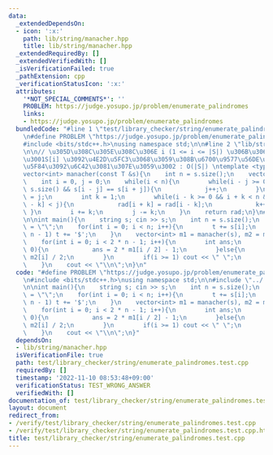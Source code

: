 ```yaml
---
data:
  _extendedDependsOn:
  - icon: ':x:'
    path: lib/string/manacher.hpp
    title: lib/string/manacher.hpp
  _extendedRequiredBy: []
  _extendedVerifiedWith: []
  _isVerificationFailed: true
  _pathExtension: cpp
  _verificationStatusIcon: ':x:'
  attributes:
    '*NOT_SPECIAL_COMMENTS*': ''
    PROBLEM: https://judge.yosupo.jp/problem/enumerate_palindromes
    links:
    - https://judge.yosupo.jp/problem/enumerate_palindromes
  bundledCode: "#line 1 \"test/library_checker/string/enumerate_palindromes.test.cpp\"\
    \n#define PROBLEM \"https://judge.yosupo.jp/problem/enumerate_palindromes\"\n\
    #include <bits/stdc++.h>\nusing namespace std;\n\n#line 2 \"lib/string/manacher.hpp\"\
    \n\n// \u305D\u308C\u305E\u308C\u306E i (1 <= i <= |S|) \u306B\u3064\u3044\u3066\
    \u3001S[i] \u3092\u4E2D\u5FC3\u3068\u3059\u308B\u6700\u9577\u56DE\u6587\u306E\u534A\
    \u5F84\u3092\u6C42\u3081\u307E\u3059\u3002 : O(|S|) \ntemplate <typename T>\n\
    vector<int> manacher(const T &s){\n    int n = s.size();\n    vector<int> rad(n);\n\
    \    int i = 0, j = 0;\n    while(i < n){\n        while(i - j >= 0 && i + j <\
    \ s.size() && s[i - j] == s[i + j]){\n            j++;\n        }\n        rad[i]\
    \ = j;\n        int k = 1;\n        while(i - k >= 0 && i + k < n && k + rad[i\
    \ - k] < j){\n            rad[i + k] = rad[i - k];\n            k++;\n       \
    \ }\n        i += k;\n        j -= k;\n    }\n    return rad;\n}\n#line 6 \"test/library_checker/string/enumerate_palindromes.test.cpp\"\
    \n\nint main(){\n    string s; cin >> s;\n    int n = s.size();\n    string t\
    \ = \"\";\n    for(int i = 0; i < n; i++){\n        t += s[i];\n        if(i <\
    \ n - 1) t += '$';\n    }\n    vector<int> m1 = manacher(s), m2 = manacher(t);\n\
    \    for(int i = 0; i < 2 * n - 1; i++){\n        int ans;\n        if(i % 2 ==\
    \ 0){\n            ans = 2 * m1[i / 2] - 1;\n        }else{\n            ans =\
    \ m2[i] / 2;\n        }\n        if(i >= 1) cout << \" \";\n        cout << ans;\n\
    \    }\n    cout << \"\\n\";\n}\n"
  code: "#define PROBLEM \"https://judge.yosupo.jp/problem/enumerate_palindromes\"\
    \n#include <bits/stdc++.h>\nusing namespace std;\n\n#include \"../../../lib/string/manacher.hpp\"\
    \n\nint main(){\n    string s; cin >> s;\n    int n = s.size();\n    string t\
    \ = \"\";\n    for(int i = 0; i < n; i++){\n        t += s[i];\n        if(i <\
    \ n - 1) t += '$';\n    }\n    vector<int> m1 = manacher(s), m2 = manacher(t);\n\
    \    for(int i = 0; i < 2 * n - 1; i++){\n        int ans;\n        if(i % 2 ==\
    \ 0){\n            ans = 2 * m1[i / 2] - 1;\n        }else{\n            ans =\
    \ m2[i] / 2;\n        }\n        if(i >= 1) cout << \" \";\n        cout << ans;\n\
    \    }\n    cout << \"\\n\";\n}"
  dependsOn:
  - lib/string/manacher.hpp
  isVerificationFile: true
  path: test/library_checker/string/enumerate_palindromes.test.cpp
  requiredBy: []
  timestamp: '2022-11-10 08:53:48+09:00'
  verificationStatus: TEST_WRONG_ANSWER
  verifiedWith: []
documentation_of: test/library_checker/string/enumerate_palindromes.test.cpp
layout: document
redirect_from:
- /verify/test/library_checker/string/enumerate_palindromes.test.cpp
- /verify/test/library_checker/string/enumerate_palindromes.test.cpp.html
title: test/library_checker/string/enumerate_palindromes.test.cpp
---
```

